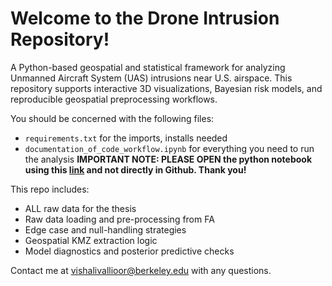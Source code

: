 
# **Welcome to the Drone Intrusion Repository!**
A Python-based geospatial and statistical framework for analyzing Unmanned Aircraft System (UAS) intrusions near U.S. airspace. This repository supports interactive 3D visualizations, Bayesian risk models, and reproducible geospatial preprocessing workflows.

You should be concerned with the following files:
-  `requirements.txt` for the imports, installs needed
-  `documentation_of_code_workflow.ipynb` for everything you need to run the analysis
**IMPORTANT NOTE: PLEASE OPEN the python notebook using this [link](http://datahub.berkeley.edu/hub/user-redirect/git-pull?repo=https://github.com/vishalival/drone-intrusion&urlpath=tree/drone-intrusion/documentation_of_code_workflow.ipynb) and not directly in Github. Thank you!**

This repo includes:
- ALL raw data for the thesis
- Raw data loading and pre-processing from FA
- Edge case and null-handling strategies
- Geospatial KMZ extraction logic
- Model diagnostics and posterior predictive checks

Contact me at vishalivallioor@berkeley.edu with any questions.
